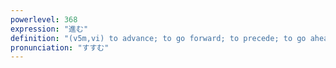 ```yaml
---
powerlevel: 368
expression: "進む"
definition: "(v5m,vi) to advance; to go forward; to precede; to go ahead (of); to make progress; to improve; to deepen; to heighten; to do of one's own free will; (P)"
pronunciation: "すすむ"
---
```

